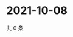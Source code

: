 # 2021-10-08

共 0 条

<!-- BEGIN -->
<!-- 最后更新时间 Fri Oct 08 2021 11:15:32 GMT+0800 (China Standard Time) -->

<!-- END -->
